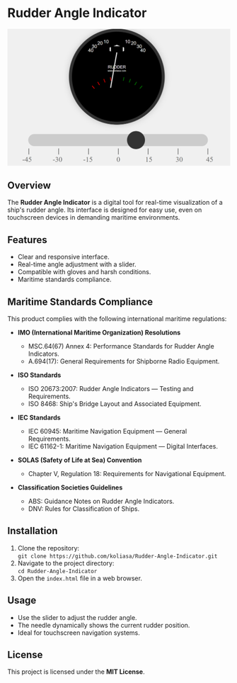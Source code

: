 # Rudder Angle Indicator

![Rudder Angle Indicator](/example.png)

## Overview

The **Rudder Angle Indicator** is a digital tool for real-time visualization of a ship's rudder angle. Its interface is designed for easy use, even on touchscreen devices in demanding maritime environments.

## Features

- Clear and responsive interface.
- Real-time angle adjustment with a slider.
- Compatible with gloves and harsh conditions.
- Maritime standards compliance.

## Maritime Standards Compliance

This product complies with the following international maritime regulations:

- **IMO (International Maritime Organization) Resolutions**

  - MSC.64(67) Annex 4: Performance Standards for Rudder Angle Indicators.
  - A.694(17): General Requirements for Shipborne Radio Equipment.

- **ISO Standards**

  - ISO 20673:2007: Rudder Angle Indicators — Testing and Requirements.
  - ISO 8468: Ship's Bridge Layout and Associated Equipment.

- **IEC Standards**

  - IEC 60945: Maritime Navigation Equipment — General Requirements.
  - IEC 61162-1: Maritime Navigation Equipment — Digital Interfaces.

- **SOLAS (Safety of Life at Sea) Convention**

  - Chapter V, Regulation 18: Requirements for Navigational Equipment.

- **Classification Societies Guidelines**
  - ABS: Guidance Notes on Rudder Angle Indicators.
  - DNV: Rules for Classification of Ships.

## Installation

1. Clone the repository:  
   `git clone https://github.com/koliasa/Rudder-Angle-Indicator.git`
2. Navigate to the project directory:  
   `cd Rudder-Angle-Indicator`
3. Open the `index.html` file in a web browser.

## Usage

- Use the slider to adjust the rudder angle.
- The needle dynamically shows the current rudder position.
- Ideal for touchscreen navigation systems.

## License

This project is licensed under the **MIT License**.
